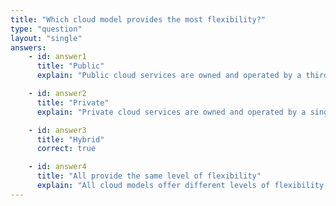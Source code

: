```yaml
---
title: "Which cloud model provides the most flexibility?"
type: "question"
layout: "single"
answers:
    - id: answer1
      title: "Public"
      explain: "Public cloud services are owned and operated by a third party and are available to the general public. They offer the least flexibility in terms of control over the infrastructure."

    - id: answer2
      title: "Private"
      explain: "Private cloud services are owned and operated by a single organization. They offer the least flexibility in terms of outsourcing administration and maintenance."

    - id: answer3
      title: "Hybrid"
      correct: true

    - id: answer4
      title: "All provide the same level of flexibility"
      explain: "All cloud models offer different levels of flexibility."
---
```

